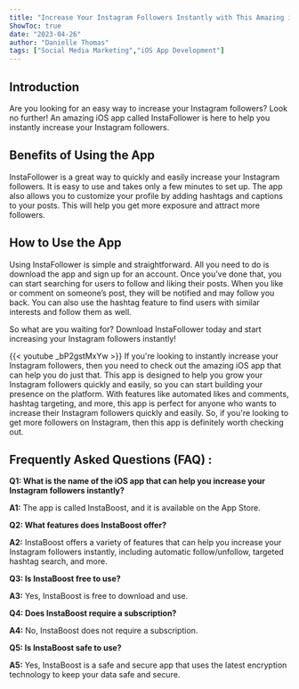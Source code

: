 ```yaml
---
title: "Increase Your Instagram Followers Instantly with This Amazing iOS App!"
ShowToc: true 
date: "2023-04-26"
author: "Danielle Thomas" 
tags: ["Social Media Marketing","iOS App Development"]
---
```

## Introduction

Are you looking for an easy way to increase your Instagram followers? Look no further! An amazing iOS app called InstaFollower is here to help you instantly increase your Instagram followers. 

## Benefits of Using the App

InstaFollower is a great way to quickly and easily increase your Instagram followers. It is easy to use and takes only a few minutes to set up. The app also allows you to customize your profile by adding hashtags and captions to your posts. This will help you get more exposure and attract more followers. 

## How to Use the App

Using InstaFollower is simple and straightforward. All you need to do is download the app and sign up for an account. Once you’ve done that, you can start searching for users to follow and liking their posts. When you like or comment on someone’s post, they will be notified and may follow you back. You can also use the hashtag feature to find users with similar interests and follow them as well. 

So what are you waiting for? Download InstaFollower today and start increasing your Instagram followers instantly!

{{< youtube _bP2gstMxYw >}} 
If you're looking to instantly increase your Instagram followers, then you need to check out the amazing iOS app that can help you do just that. This app is designed to help you grow your Instagram followers quickly and easily, so you can start building your presence on the platform. With features like automated likes and comments, hashtag targeting, and more, this app is perfect for anyone who wants to increase their Instagram followers quickly and easily. So, if you're looking to get more followers on Instagram, then this app is definitely worth checking out.

## Frequently Asked Questions (FAQ) :
**Q1: What is the name of the iOS app that can help you increase your Instagram followers instantly?**

**A1:** The app is called InstaBoost, and it is available on the App Store. 

**Q2: What features does InstaBoost offer?**

**A2:** InstaBoost offers a variety of features that can help you increase your Instagram followers instantly, including automatic follow/unfollow, targeted hashtag search, and more. 

**Q3: Is InstaBoost free to use?**

**A3:** Yes, InstaBoost is free to download and use. 

**Q4: Does InstaBoost require a subscription?**

**A4:** No, InstaBoost does not require a subscription. 

**Q5: Is InstaBoost safe to use?**

**A5:** Yes, InstaBoost is a safe and secure app that uses the latest encryption technology to keep your data safe and secure.


